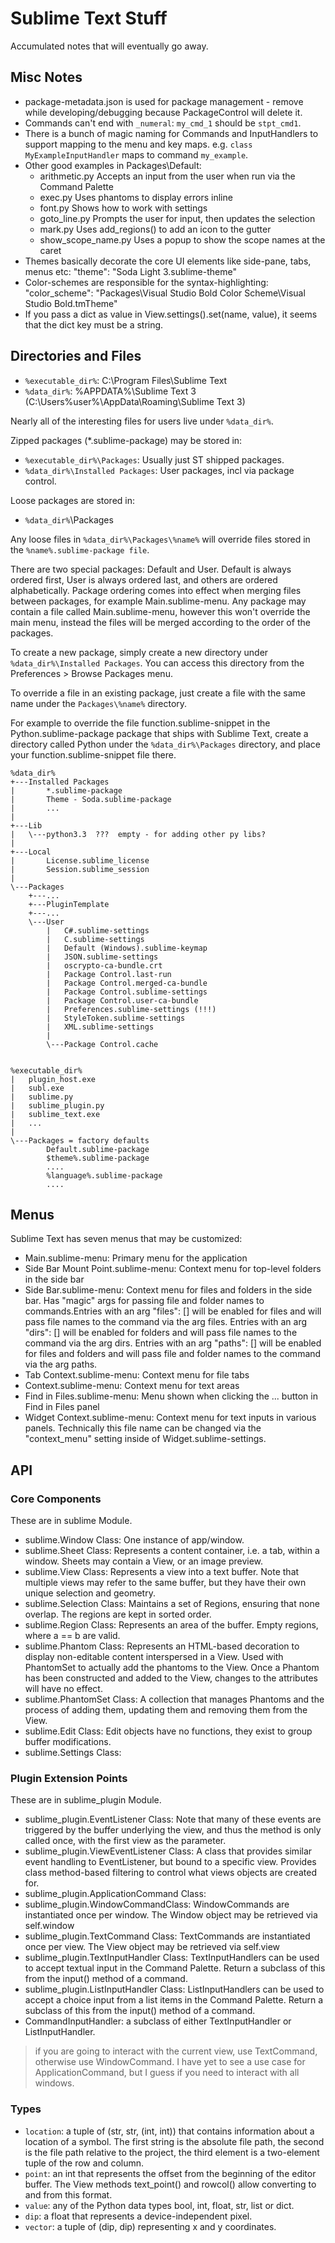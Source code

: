 # Sublime Text Stuff

Accumulated notes that will eventually go away.

## Misc Notes
- package-metadata.json is used for package management - remove while developing/debugging because PackageControl will delete it.
- Commands can't end with `_numeral`: `my_cmd_1` should be `stpt_cmd1`.
- There is a bunch of magic naming for Commands and InputHandlers to support mapping to the menu and key maps.
  e.g. `class MyExampleInputHandler` maps to command `my_example`.
- Other good examples in Packages\Default:
    - arithmetic.py Accepts an input from the user when run via the Command Palette
    - exec.py Uses phantoms to display errors inline
    - font.py Shows how to work with settings
    - goto_line.py Prompts the user for input, then updates the selection
    - mark.py Uses add_regions() to add an icon to the gutter
    - show_scope_name.py Uses a popup to show the scope names at the caret
- Themes basically decorate the core UI elements like side-pane, tabs, menus etc: "theme": "Soda Light 3.sublime-theme"
- Color-schemes are responsible for the syntax-highlighting: "color_scheme": "Packages\Visual Studio Bold Color Scheme\Visual Studio Bold.tmTheme"
- If you pass a dict as value in View.settings().set(name, value), it seems that the dict key must be a string.


## Directories and Files
- `%executable_dir%`: C:\Program Files\Sublime Text
- `%data_dir%`: %APPDATA%\Sublime Text 3 (C:\Users\%user%\AppData\Roaming\Sublime Text 3)

Nearly all of the interesting files for users live under `%data_dir%`.

Zipped packages (*.sublime-package) may be stored in:
- `%executable_dir%\Packages`: Usually just ST shipped packages.
- `%data_dir%\Installed Packages`: User packages, incl via package control.

Loose packages are stored in:
- `%data_dir%`\Packages

Any loose files in `%data_dir%\Packages\%name%` will override files stored in the `%name%.sublime-package file`.

There are two special packages: Default and User. Default is always ordered first, User is always ordered last, and others are ordered alphabetically. Package ordering comes into effect when merging files between packages, for example Main.sublime-menu. Any package may contain a file called Main.sublime-menu, however this won't override the main menu, instead the files will be merged according to the order of the packages.

To create a new package, simply create a new directory under `%data_dir%\Installed Packages`. You can access this directory from the Preferences > Browse Packages menu.

To override a file in an existing package, just create a file with the same name under the `Packages\%name%` directory.

For example to override the file function.sublime-snippet in the Python.sublime-package package that ships with Sublime Text, create a directory called Python under the `%data_dir%\Packages` directory, and place your function.sublime-snippet file there.


```
%data_dir%
+---Installed Packages
|       *.sublime-package
|       Theme - Soda.sublime-package
|       ...
|       
+---Lib
|   \---python3.3  ???  empty - for adding other py libs?
|
+---Local
|       License.sublime_license
|       Session.sublime_session
|       
\---Packages
    +---...
    +---PluginTemplate
    +---...
    \---User
        |   C#.sublime-settings
        |   C.sublime-settings
        |   Default (Windows).sublime-keymap
        |   JSON.sublime-settings
        |   oscrypto-ca-bundle.crt
        |   Package Control.last-run
        |   Package Control.merged-ca-bundle
        |   Package Control.sublime-settings
        |   Package Control.user-ca-bundle
        |   Preferences.sublime-settings (!!!)
        |   StyleToken.sublime-settings
        |   XML.sublime-settings
        |   
        \---Package Control.cache


%executable_dir%
|   plugin_host.exe
|   subl.exe
|   sublime.py
|   sublime_plugin.py
|   sublime_text.exe
|   ...
|   
\---Packages = factory defaults
        Default.sublime-package
        $theme%.sublime-package
        ....
        %language%.sublime-package
        ....
```

## Menus
Sublime Text has seven menus that may be customized:
- Main.sublime-menu: Primary menu for the application
- Side Bar Mount Point.sublime-menu: Context menu for top-level folders in the side bar
- Side Bar.sublime-menu: Context menu for files and folders in the side bar. Has "magic" args for passing file and folder names to commands.Entries with an arg "files": [] will be enabled for files and will pass file names to the command via the arg files. Entries with an arg "dirs": [] will be enabled for folders and will pass file names to the command via the arg dirs. Entries with an arg "paths": [] will be enabled for files and folders and will pass file and folder names to the command via the arg paths.
- Tab Context.sublime-menu: Context menu for file tabs
- Context.sublime-menu: Context menu for text areas
- Find in Files.sublime-menu: Menu shown when clicking the ... button in Find in Files panel
- Widget Context.sublime-menu: Context menu for text inputs in various panels. Technically this file name can be changed via the "context_menu" setting inside of Widget.sublime-settings.


## API

### Core Components
These are in sublime Module.

- sublime.Window Class: One instance of app/window.
- sublime.Sheet Class: Represents a content container, i.e. a tab, within a window. Sheets may contain a View, or an image preview.
- sublime.View Class: Represents a view into a text buffer. Note that multiple views may refer to the same buffer, but they have their own unique selection and geometry.
- sublime.Selection Class: Maintains a set of Regions, ensuring that none overlap. The regions are kept in sorted order.
- sublime.Region Class: Represents an area of the buffer. Empty regions, where a == b are valid.
- sublime.Phantom Class: Represents an HTML-based decoration to display non-editable content interspersed in a View. Used with PhantomSet to actually add the phantoms to the View. Once a Phantom has been constructed and added to the View, changes to the attributes will have no effect.
- sublime.PhantomSet Class: A collection that manages Phantoms and the process of adding them, updating them and removing them from the View.
- sublime.Edit Class: Edit objects have no functions, they exist to group buffer modifications.
- sublime.Settings Class:

### Plugin Extension Points
These are in sublime_plugin Module.

- sublime_plugin.EventListener Class: Note that many of these events are triggered by the buffer underlying the view, and thus the method is only called once, with the first view as the parameter.
- sublime_plugin.ViewEventListener Class: A class that provides similar event handling to EventListener, but bound to a specific view. Provides class method-based filtering to control what views objects are created for.
- sublime_plugin.ApplicationCommand Class: 
- sublime_plugin.WindowCommandClass: WindowCommands are instantiated once per window. The Window object may be retrieved via self.window
- sublime_plugin.TextCommand Class: TextCommands are instantiated once per view. The View object may be retrieved via self.view
- sublime_plugin.TextInputHandler Class: TextInputHandlers can be used to accept textual input in the Command Palette. Return a subclass of this from the input() method of a command.
- sublime_plugin.ListInputHandler Class: ListInputHandlers can be used to accept a choice input from a list items in the Command Palette. Return a subclass of this from the input() method of a command.
- CommandInputHandler: a subclass of either TextInputHandler or ListInputHandler.

> if you are going to interact with the current view, use TextCommand, otherwise use WindowCommand. I have yet to see a use case for ApplicationCommand, but I guess if you need to interact with all windows.

### Types
- `location`: a tuple of (str, str, (int, int)) that contains information about a location of a symbol. The first string is the absolute file path, the second is the file path relative to the project, the third element is a two-element tuple of the row and column.
- `point`: an int that represents the offset from the beginning of the editor buffer. The View methods text_point() and rowcol() allow converting to and from this format.
- `value`: any of the Python data types bool, int, float, str, list or dict.
- `dip`: a float that represents a device-independent pixel.
- `vector`: a tuple of (dip, dip) representing x and y coordinates.
